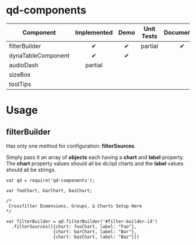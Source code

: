 # qd-components

|Component            | Implemented | Demo | Unit Tests | Documented | Assigned    | Priority |
|---------------------|:-----------:|:----:|:----------:|:----------:|-------------|----------|
| filterBuilder       | ✔           | ✔    | partial    | ✔          | jackcompton | Hot      |
| dynaTableComponent  | ✔           | ✔    |            |            | tehandyb    | Hot      |
| audioDash           | partial     |      |            |            | tehandyb    | Cold     |
| sizeBox             |             |      |            |            | jackcompton | Hot      |
| toolTips            |             |      |            |            | tehandyb    | Cold     |

# Usage

## filterBuilder

Has only one method for configuration: __filterSources__.

Simply pass it an array of __objects__ each having a __chart__ and __label__ property. The __chart__ property values should all be dc/qd charts and the __label__ values should all be strings.

```
var qd = require('qd-components');

var fooChart, barChart, bazChart;

/*
 Crossfilter Dimensions, Groups, & Charts Setup Here
*/

var filterBuilder = qd.filterBuilder('#filter-builder-id')
  .filterSources([{chart: fooChart, label: "Foo"}, 
                  {chart: barChart, label: "Bar"}, 
                  {chart: bazChart, label: "Baz"}])

```